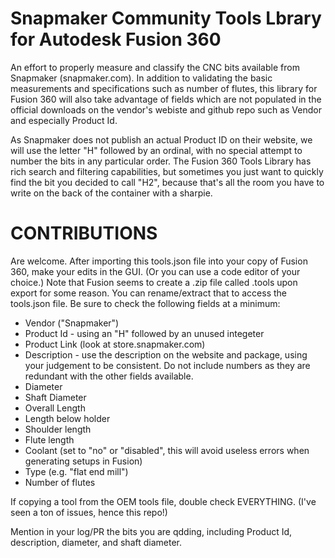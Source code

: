 # Snapmaker Community Tools Lbrary for Autodesk Fusion 360

An effort to properly measure and classify the CNC bits available from Snapmaker (snapmaker.com). In addition to validating the basic measurements and specifications such as number of flutes, this library for Fusion 360 will also take advantage of fields which are not populated in the official downloads on the vendor's webiste and github repo such as Vendor and especially Product Id.

As Snapmaker does not publish an actual Product ID on their website, we will use the letter "H" followed by an ordinal, with no special attempt to number the bits in any particular order. The Fusion 360 Tools Library has rich search and filtering capabilities, but sometimes you just want to quickly find the bit you decided to call "H2", because that's all the room you have to write on the back of the container with a sharpie.

# CONTRIBUTIONS

Are welcome. After importing this tools.json file into your copy of Fusion 360, make your edits in the GUI. (Or you can use a code editor of your choice.) Note that Fusion seems to create a .zip file called <library name>.tools upon export for some reason. You can rename/extract that to access the tools.json file. Be sure to check the following fields at a minimum:

* Vendor ("Snapmaker")
* Product Id - using an "H" followed by an unused integeter
* Product Link (look at store.snapmaker.com)
* Description - use the description on the website and package, using your judgement to be consistent. Do not include numbers as they are redundant with the other fields available.
* Diameter
* Shaft Diameter
* Overall Length
* Length below holder
* Shoulder length
* Flute length
* Coolant (set to "no" or "disabled", this will avoid useless errors when generating setups in Fusion)
* Type (e.g. "flat end mill")
* Number of flutes

If copying a tool from the OEM tools file, double check EVERYTHING. (I've seen a ton of issues, hence this repo!)

Mention in your log/PR the bits you are qdding, including Product Id, description, diameter, and shaft diameter.
